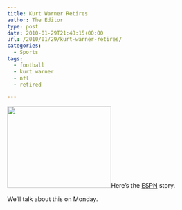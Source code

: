 ```yaml
---
title: Kurt Warner Retires
author: The Editor
type: post
date: 2010-01-29T21:48:15+00:00
url: /2010/01/29/kurt-warner-retires/
categories:
  - Sports
tags:
  - football
  - kurt warner
  - nfl
  - retired

---
```

[<img class="size-full wp-image-305 alignright" title="kurt130" src="http://punchingkitty.com/wp-content/uploads/2009/01/kurt130.jpg?filter=polaroid" alt="" width="240" height="188" />][1]Here&#8217;s the <a href="http://sports.espn.go.com/nfl/news/story?id=4870096" target="_blank">ESPN</a> story.

We&#8217;ll talk about this on Monday.

 [1]: http://punchingkitty.com/wp-content/uploads/2009/01/kurt130.jpg?filter=polaroid